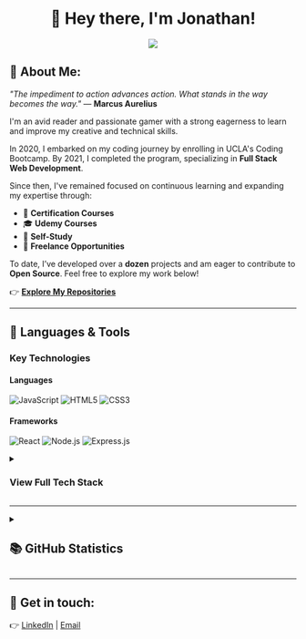 <h1 align="center"> 👋 Hey there, I'm Jonathan! </h1>
<p align="center">
  <img src="https://readme-typing-svg.demolab.com?font=Fira+Code&duration=3500&pause=1000&color=F742C3&center=true&vCenter=true&width=435&lines=Freelance+Software+Developer;Avid+Gamer;Always+Learning+New+Code!">
 </p>

## 💭 About Me:
_"The impediment to action advances action. What stands in the way becomes the way."_ — **Marcus Aurelius**

I'm an avid reader and passionate gamer with a strong eagerness to learn and improve my creative and technical skills.

In 2020, I embarked on my coding journey by enrolling in UCLA's Coding Bootcamp. By 2021, I completed the program, specializing in **Full Stack Web Development**.

Since then, I've remained focused on continuous learning and expanding my expertise through:
- 📜 **Certification Courses**
- 🎓 **Udemy Courses**
- 📖 **Self-Study**
- 💼 **Freelance Opportunities**

To date, I’ve developed over a **dozen** projects and am eager to contribute to **Open Source**. Feel free to explore my work below!

👉 **[Explore My Repositories](https://github.com/jwilferd10?tab=repositories)**

---

## 🔧 Languages & Tools

### Key Technologies
 #### Languages
  
  ![JavaScript](https://img.shields.io/badge/JavaScript-ES6+-yellow?logo=javascript)
  ![HTML5](https://img.shields.io/badge/HTML5-E34F26?logo=html5&logoColor=white)
  ![CSS3](https://img.shields.io/badge/CSS3-1572B6?logo=css3&logoColor=white)

 #### Frameworks
  
  ![React](https://img.shields.io/badge/React-20232A?logo=react)
  ![Node.js](https://img.shields.io/badge/Node.js-43853D?logo=node.js&logoColor=white)
  ![Express.js](https://img.shields.io/badge/Express.js-404D59?logo=express)
  
<details>
 <summary>
  <h3>View Full Tech Stack</h3>
 </summary>
  
 #### Frameworks & Libraries
  ![Handlebars](https://img.shields.io/badge/Handlebars.js-f0772b?logo=handlebarsdotjs)
  ![jQuery](https://img.shields.io/badge/jQuery-0769AD?logo=jquery&logoColor=white)
  ![Bootstrap](https://img.shields.io/badge/Bootstrap-563D7C?logo=bootstrap&logoColor=white)
  ![Bulma](https://img.shields.io/badge/Bulma-00D1B2?logo=bulma&logoColor=white)

 #### Databases
  ![MongoDB](https://img.shields.io/badge/MongoDB-47A248?logo=mongodb&logoColor=white)
  ![MySQL](https://img.shields.io/badge/MySQL-4479A1?logo=mysql&logoColor=white)
  ![SQLite](https://img.shields.io/badge/SQLite-003B57?logo=sqlite&logoColor=white)

#### Tools
  ![Node.js](https://img.shields.io/badge/Node.js-43853D?logo=node.js&logoColor=white)
  ![NPM](https://img.shields.io/badge/NPM-CB3837?logo=npm&logoColor=white)
  ![Heroku](https://img.shields.io/badge/Heroku-430098?logo=heroku&logoColor=white)
  ![Insomnia](https://img.shields.io/badge/Insomnia-5849BE?logo=insomnia&logoColor=white)
  ![Git](https://img.shields.io/badge/Git-F05032?logo=git&logoColor=white)
  ![GitHub](https://img.shields.io/badge/GitHub-181717?logo=github)
  ![VS Code](https://img.shields.io/badge/VS%20Code-007ACC?logo=visual-studio-code&logoColor=white)

 #### CDNs
  ![Bootstrap CDN](https://img.shields.io/badge/Bootstrap%20CDN-563D7C?logo=bootstrap&logoColor=white)
  ![jQuery CDN](https://img.shields.io/badge/jQuery%20CDN-0769AD?logo=jquery&logoColor=white)
  ![Bulma CDN](https://img.shields.io/badge/Bulma%20CDN-00D1B2?logo=bulma&logoColor=white)
</details>

---

<details>
 <summary>
   <h2>📚 GitHub Statistics</h2>
 </summary>
  <p align="center">
    <a href="https://github.com/jwilferd10">
      <img alt="jwilferd10's Streak Stat" src="https://github-readme-streak-stats.herokuapp.com?user=jwilferd10&theme=radical" width=55%/>
    </a>
  </p>
    
  <p align="center">
    <a href="https://github.com/jwilferd10">
      <img alt="jwilferd10's GitHub Stats" src="https://github-readme-stats.vercel.app/api?username=jwilferd10&show_icons=true&theme=radical" width="49%" style="height: 200px;"/>
    </a>
    <a href="https://github.com/jwilferd10">
      <img alt="jwilferd10's most used languages" src="https://github-readme-stats.vercel.app/api/top-langs/?username=jwilferd10&layout=compact&langs_count=8&theme=radical" width="49%" style="height: 200px;"/>
    </a>
  </p>
</details>

---

## 📧 **Get in touch**: 

👉 [LinkedIn](https://www.linkedin.com/in/jonathan-wilferd-3a6b461b6/) | [Email](mailto:wilferdjonathan@gmail.com)
